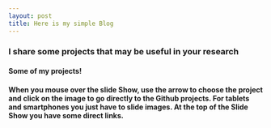 ```yaml
---
layout: post
title: Here is my simple Blog
---
```


### I share some projects that may be useful in your research

#### Some of my projects!

#### When you mouse over the slide Show, use the arrow to choose the project and click on the image to go directly to the Github projects. For tablets and smartphones you just have to slide images. At the top of the Slide Show you have some direct links.




